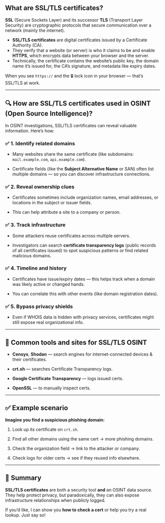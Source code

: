 ## What are SSL/TLS certificates?

**SSL** (Secure Sockets Layer) and its successor **TLS** (Transport Layer Security) are cryptographic protocols that secure communication over a network (mainly the internet).

- **SSL/TLS certificates** are digital certificates issued by a Certificate Authority (CA).
- They verify that a website (or server) is who it claims to be and enable **HTTPS**, which encrypts data between your browser and the server.
- Technically, the certificate contains the website’s public key, the domain name it’s issued for, the CA’s signature, and metadata like expiry dates.

When you see `https://` and the 🔒 lock icon in your browser — that’s SSL/TLS at work.

---

## 🔍 **How are SSL/TLS certificates used in OSINT (Open Source Intelligence)?**

In OSINT investigations, SSL/TLS certificates can reveal valuable information. Here’s how:

### ✅ **1. Identify related domains**

- Many websites share the same certificate (like subdomains: `mail.example.com`, `api.example.com`).
    
- Certificate fields (like the **Subject Alternative Name** or SAN) often list multiple domains — so you can discover infrastructure connections.
    

### ✅ **2. Reveal ownership clues**

- Certificates sometimes include organization names, email addresses, or locations in the subject or issuer fields.
    
- This can help attribute a site to a company or person.
    

### ✅ **3. Track infrastructure**

- Some attackers reuse certificates across multiple servers.
    
- Investigators can search **certificate transparency logs** (public records of all certificates issued) to spot suspicious patterns or find related malicious domains.
    

### ✅ **4. Timeline and history**

- Certificates have issue/expiry dates — this helps track when a domain was likely active or changed hands.
    
- You can correlate this with other events (like domain registration dates).
    

### ✅ **5. Bypass privacy shields**

- Even if WHOIS data is hidden with privacy services, certificates might still expose real organizational info.
    

---

## 🧰 **Common tools and sites for SSL/TLS OSINT**

- **Censys**, **Shodan** — search engines for internet-connected devices & their certificates.
    
- **crt.sh** — searches Certificate Transparency logs.
    
- **Google Certificate Transparency** — logs issued certs.
    
- **OpenSSL** — to manually inspect certs.
    

---

## ✅ **Example scenario**

**Imagine you find a suspicious phishing domain:**

1. Look up its certificate on `crt.sh`.
    
2. Find all other domains using the same cert → more phishing domains.
    
3. Check the organization field → link to the attacker or company.
    
4. Check logs for older certs → see if they reused info elsewhere.
    

---

## 📌 **Summary**

**SSL/TLS certificates** are both a security tool **and** an OSINT data source. They help protect privacy, but paradoxically, they can also expose infrastructure relationships when publicly logged.

If you’d like, I can show you **how to check a cert** or help you try a real lookup. Just say so!